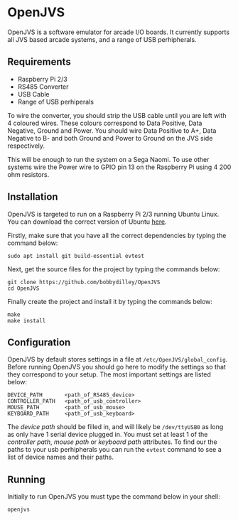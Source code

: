 # OpenJVS

OpenJVS is a software emulator for arcade I/O boards. It currently supports all JVS based arcade systems, and a range of USB perhipherals.

## Requirements

- Raspberry Pi 2/3
- RS485 Converter
- USB Cable
- Range of USB perhiperals

To wire the converter, you should strip the USB cable until you are left with 4 coloured wires. These colours correspond to Data Positive, Data Negative, Ground and Power. You should wire Data Positive to A+, Data Negative to B- and both Ground and Power to Ground on the JVS side respectively.

This will be enough to run the system on a Sega Naomi. To use other systems wire the Power wire to GPIO pin 13 on the Raspberry Pi using 4 200 ohm resistors.

## Installation

OpenJVS is targeted to run on a Raspberry Pi 2/3 running Ubuntu Linux. You can download the correct version of Ubuntu [here]().

Firstly, make sure that you have all the correct dependencies by typing the command below:

```
sudo apt install git build-essential evtest
```

Next, get the source files for the project by typing the commands below:

```
git clone https://github.com/bobbydilley/OpenJVS
cd OpenJVS
```

Finally create the project and install it by typing the commands below:

```
make
make install
```

## Configuration

OpenJVS by default stores settings in a file at `/etc/OpenJVS/global_config`. Before running OpenJVS you should go here to modify the settings so that they correspond to your setup. The most important settings are listed below:

```
DEVICE_PATH       <path_of_RS485_device>
CONTROLLER_PATH   <path_of_usb_controller>
MOUSE_PATH        <path_of_usb_mouse>
KEYBOARD_PATH     <path_of_usb_keyboard>
```

The _device path_ should be filled in, and will likely be `/dev/ttyUSB0` as long as only have 1 serial device plugged in. You must set at least 1 of the _controller path_, _mouse path_ or _keyboard path_ attributes. To find our the paths to your usb perhipherals you can run the `evtest` command to see a list of device names and their paths.

## Running

Initially to run OpenJVS you must type the command below in your shell:

```
openjvs
```

